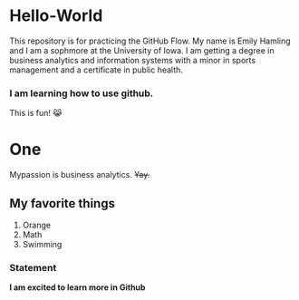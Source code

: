 # Hello-World
This repository is for practicing the GitHub Flow.
My name is Emily Hamling and I am a sophmore at the University of Iowa. I am getting a degree in business analytics and information systems with a minor in sports management and a certificate in public health.
### I am learning how to use github.
This is fun! 😹
# One
Mypassion is business analytics.
~~Yay.~~
## My favorite things 
1. Orange
2. Math
3. Swimming

### Statement
**I am excited to learn more in Github**
